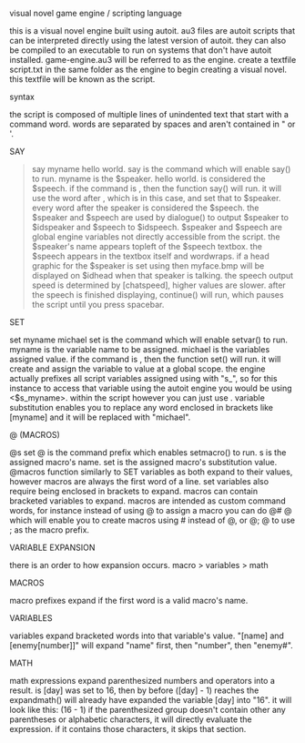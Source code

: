 visual novel game engine / scripting language

this is a visual novel engine built using autoit. au3 files are autoit scripts that can be interpreted directly using the latest version of autoit. they can also be compiled to an executable to run on systems that don't have autoit installed. game-engine.au3 will be referred to as the engine. create a textfile script.txt in the same folder as the engine to begin creating a visual novel. this textfile will be known as the script.



syntax

the script is composed of multiple lines of unindented text that start with a command word. words are separated by spaces and aren't contained in " or '.


SAY
>say myname hello world.
say is the command which will enable say() to run.
myname is the $speaker.
hello world. is considered the $speech.
if the command is <say>, then the function say() will run. it will use the word after <say>, which is <myname> in this case, and set that to $speaker. every word after the speaker is considered the $speech. the $speaker and $speech are used by dialogue() to output $speaker to $idspeaker and $speech to $idspeech. $speaker and $speech are global engine variables not directly accessible from the script. the $speaker's name appears topleft of the $speech textbox. the $speech appears in the textbox itself and wordwraps. if a head graphic for the $speaker is set using <head myname myface.bmp> then myface.bmp will be displayed on $idhead when that speaker is talking. the speech output speed is determined by [chatspeed], higher values are slower. after the speech is finished displaying, continue() will run, which pauses the script until you press spacebar.


SET

set myname michael
set is the command which will enable setvar() to run.
myname is the variable name to be assigned.
michael is the variables assigned value.
if the command is <set>, then the function set() will run. it will create and assign the variable <myname> to value <michael> at a global scope. the engine actually prefixes all script variables assigned using <set> with "s_", so for this instance to access that variable using the autoit engine you would be using <$s_myname>. within the script however you can just use <myname>. variable substitution enables you to replace any word enclosed in brackets like [myname] and it will be replaced with "michael".


@ (MACROS)

@s set
@ is the command prefix which enables setmacro() to run.
s is the assigned macro's name.
set is the assigned macro's substitution value.
@macros function similarly to SET variables as both expand to their values, however macros are always the first word of a line. set variables also require being enclosed in brackets to expand. macros can contain bracketed variables to expand. macros are intended as custom command words, for instance instead of using @ to assign a macro you can do @# @ which will enable you to create macros using # instead of @, or @; @ to use ; as the macro prefix.


VARIABLE EXPANSION

there is an order to how expansion occurs.
macro > variables > math


MACROS

macro prefixes expand if the first word is a valid macro's name.


VARIABLES

variables expand bracketed words into that variable's value.
"[name] and [enemy[number]]" will expand "name" first, then "number", then "enemy#".


MATH

math expressions expand parenthesized numbers and operators into a result.
is [day] was set to 16, then by before ([day] - 1)  reaches the expandmath() will already have expanded the variable [day] into "16".
it will look like this: (16 - 1)
if the parenthesized group doesn't contain other any parentheses or alphabetic characters, it will directly evaluate the expression. if it contains those characters, it skips that section.

